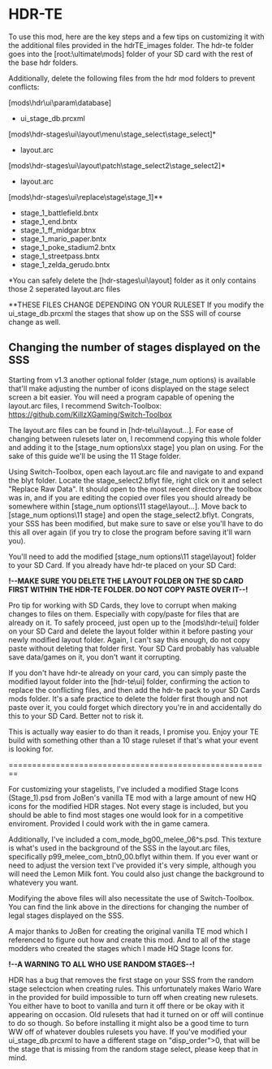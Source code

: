 # HDR-TE

To use this mod, here are the key steps and a few tips on customizing it with the additional files provided in the hdrTE_images folder.
The hdr-te folder goes into the [root:\ultimate\mods] folder of your SD card with the rest of the base hdr folders.

Additionally, delete the following files from the hdr mod folders to prevent conflicts:

[mods\hdr\ui\param\database]
- ui_stage_db.prcxml

[mods\hdr-stages\ui\layout\menu\stage_select\stage_select]*
- layout.arc

[mods\hdr-stages\ui\layout\patch\stage_select2\stage_select2]*
- layout.arc

[mods\hdr-stages\ui\replace\stage\stage_1]**
- stage_1_battlefield.bntx
- stage_1_end.bntx
- stage_1_ff_midgar.btnx
- stage_1_mario_paper.bntx
- stage_1_poke_stadium2.bntx
- stage_1_streetpass.bntx
- stage_1_zelda_gerudo.bntx

*You can safely delete the [hdr-stages\ui\layout] folder as it only contains those 2 seperated layout.arc files

**THESE FILES CHANGE DEPENDING ON YOUR RULESET
If you modify the ui_stage_db.prcxml the stages that show up on the SSS will of course change as well.

## Changing the number of stages displayed on the SSS

Starting from v1.3 another optional folder (stage_num options) is available that'll make adjusting the number of icons displayed on the stage select screen a bit easier.  You will need a program capable of opening
the layout.arc files, I recommend Switch-Toolbox: https://github.com/KillzXGaming/Switch-Toolbox

The layout.arc files can be found in [hdr-te\ui\layout\...]. For ease of changing between rulesets later on, I recommend copying this whole folder and adding it to the [stage_num options\xx stage] you plan on using.
For the sake of this guide we'll be using the 11 Stage folder.

Using Switch-Toolbox, open each layout.arc file and navigate to and expand the blyt folder. Locate the stage_select2.bflyt file, right click on it and select "Replace Raw Data".  It should open to the most recent
directory the toolbox was in, and if you are editing the copied over files you should already be somewhere within [stage_num options\11 stage\layout\...]. Move back to [stage_num options\11 stage] and open the 
stage_select2.bflyt. Congrats, your SSS has been modified, but make sure to save or else you'll have to do this all over again (if you try to close the program before saving it'll warn you).

You'll need to add the modified [stage_num options\11 stage\layout] folder to your SD Card. If you already have hdr-te placed on your SD Card: 

**!--MAKE SURE YOU DELETE THE LAYOUT FOLDER ON THE SD CARD FIRST WITHIN THE HDR-TE FOLDER. DO NOT COPY PASTE OVER IT--!**

Pro tip for working with SD Cards, they love to corrupt when making changes to files on them. Especially with copy/paste for files that are already on it. To safely proceed, just open up to the [mods\hdr-te\ui]
folder on your SD Card and delete the layout folder within it before pasting your newly modified layout folder. Again, I can't say this enough, do not copy paste without deleting that folder first. Your SD Card
probably has valuable save data/games on it, you don't want it corrupting.

If you don't have hdr-te already on your card, you can simply paste the modified layout folder into the [hdr-te\ui] folder, confirming the action to replace the conflicting files, and then add the hdr-te pack to
your SD Cards mods folder. It's a safe practice to delete the folder first though and not paste over it, you could forget which directory you're in and accidentally do this to your SD Card.  Better not to risk it.

This is actually way easier to do than it reads, I promise you. Enjoy your TE build with something other than a 10 stage ruleset if that's what your event is looking for.


========================================================

For customizing your stagelists, I've included a modified Stage Icons (Stage_1).psd from JoBen's vanilla TE mod with a large amount of new HQ icons for the modified HDR stages.
Not every stage is included, but you should be able to find most stages one would look for in a competitive enviroment. Provided I could work with the in game camera.

Additionally, I've included a com_mode_bg00_melee_06^s.psd. This texture is what's used in the background of the SSS in the layout.arc files, specifically p99_melee_com_btn0_00.bflyt within them.
If you ever want or need to adjust the version text I've provided it's very simple, although you will need the Lemon Milk font. You could also just change the background to whatevery you want.

Modifying the above files will also necessitate the use of Switch-Toolbox.  You can find the link above in the directions for changing the number of legal stages displayed on the SSS.

A major thanks to JoBen for creating the original vanilla TE mod which I referenced to figure out how and create this mod. And to all of the stage modders who created the stages which I
made HQ Stage Icons for.

**!--A WARNING TO ALL WHO USE RANDOM STAGES--!**

HDR has a bug that removes the first stage on your SSS from the random stage selectcion when creating rules. This unfortunately makes Wario Ware in the provided for build impossible to turn
off when creating new rulesets. You either have to boot to vanilla and turn it off there or be okay with it appearing on occasion. Old rulesets that had it turned on or off will continue to do so though.
So before installing it might also be a good time to turn WW off of whatever doubles rulesets you have. If you've modified your ui_stage_db.prcxml to have a different stage on "disp_order">0, that will
be the stage that is missing from the random stage select, please keep that in mind.

